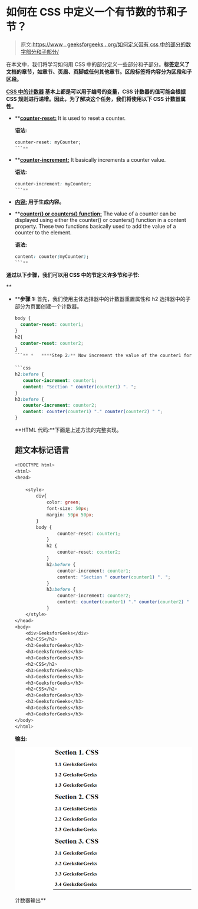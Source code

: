 # 如何在 CSS 中定义一个有节数的节和子节？

> 原文:[https://www . geeksforgeeks . org/如何定义带有 css 中的部分的数字部分和子部分/](https://www.geeksforgeeks.org/how-to-define-a-number-sections-and-sub-sections-with-section-in-css/)

在本文中，我们将学习如何用 CSS 中的部分定义一些部分和子部分。[](https://www.geeksforgeeks.org/html-section-tag/)**标签定义了文档的章节，如章节、页眉、页脚或任何其他章节。区段标签将内容分为区段和子区段。**

**[**CSS 中的计数器**](https://www.geeksforgeeks.org/css-counters/) 基本上都是可以用于编号的变量，CSS 计数器的值可能会根据 CSS 规则进行递增。因此，为了解决这个任务，我们将使用以下 CSS 计数器属性。**

*   **[**counter-reset:**](https://www.geeksforgeeks.org/css-counter-reset-property/) It is used to reset a counter.

    **语法:**

    ```css
    counter-reset: myCounter;
    ```** 
*   **[**counter-increment:**](https://www.geeksforgeeks.org/css-counter-increment-property/) It basically increments a counter value.

    **语法:**

    ```css
    counter-increment: myCounter;
    ```** 
*   **[**内容:**](https://www.geeksforgeeks.org/css-counters/) 用于生成内容。**
*   **[**counter() or counters() function:**](https://www.geeksforgeeks.org/css-counters/) The value of a counter can be displayed using either the counter() or counters() function in a content property. These two functions basically used to add the value of a counter to the element.

    **语法:**

    ```css
    content: counter(myCounter);
    ```** 

**通过以下步骤，我们可以用 CSS 中的节定义许多节和子节:**

**\**

*   ****步骤 1:** 首先，我们使用主体选择器中的计数器重置属性和 h2 选择器中的子部分为页面创建一个计数器。

    ```css
    body {
      counter-reset: counter1;
    }
    h2{
      counter-reset: counter2;
    }
    ```** *   ****Step 2:** Now increment the value of the counter1 for each section and the counter2 value for each subsection using the *counter-increment* property and then add counter1 value before h2 and counter2 value before h3 using the *content* and the *counter()* property.

    ```css
    h2:before {
       counter-increment: counter1;
       content: "Section " counter(counter1) ". ";
    }
    h3:before {
       counter-increment: counter2;
       content: counter(counter1) "." counter(counter2) " ";
    }
    ```

    **HTML 代码:**下面是上述方法的完整实现。

    ## 超文本标记语言

    ```css
    <!DOCTYPE html>
    <html>
    <head>

        <style>
            div{
                color: green;
                font-size: 50px;
                margin: 50px 50px;
            }
            body {
                    counter-reset: counter1;
                }
                h2 {
                    counter-reset: counter2;
                }
                h2:before {
                    counter-increment: counter1;
                    content: "Section " counter(counter1) ". ";
                }
                h3:before {
                    counter-increment: counter2;
                    content: counter(counter1) "." counter(counter2) " ";
                }
        </style>
    </head>
    <body>
        <div>GeeksforGeeks</div>
        <h2>CSS</h2>
        <h3>GeeksforGeeks</h3>
        <h3>GeeksforGeeks</h3>
        <h3>GeeksforGeeks</h3>
        <h2>CSS</h2>
        <h3>GeeksforGeeks</h3>
        <h3>GeeksforGeeks</h3>
        <h3>GeeksforGeeks</h3>
        <h2>CSS</h2>
        <h3>GeeksforGeeks</h3>
        <h3>GeeksforGeeks</h3>
        <h3>GeeksforGeeks</h3>
        <h3>GeeksforGeeks</h3>
    </body>
    </html>
    ```

    **输出:**

    ![](img/07b6081c0a004d6ec3bbe571a5c14158.png)

    计数器输出**
